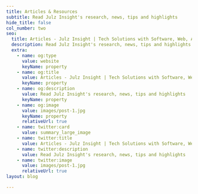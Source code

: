 ```yaml
---
title: Articles & Resources
subtitle: Read Julz Insight's research, news, tips and highlights
hide_title: false
col_number: two
seo:
  title: Articles - Julz Insight | Tech Solutions with Software, Web, AI, Cloud & Digital Transformation Expertise
  description: Read Julz Insight's research, news, tips and highlights
  extra:
    - name: og:type
      value: website
      keyName: property
    - name: og:title
      value: Articles - Julz Insight | Tech Solutions with Software, Web, AI, Cloud & Digital Transformation Expertise
      keyName: property
    - name: og:description
      value: Read Julz Insight's research, news, tips and highlights
      keyName: property
    - name: og:image
      value: images/post-1.jpg
      keyName: property
      relativeUrl: true
    - name: twitter:card
      value: summary_large_image
    - name: twitter:title
      value: Articles - Julz Insight | Tech Solutions with Software, Web, AI, Cloud & Digital Transformation Expertise
    - name: twitter:description
      value: Read Julz Insight's research, news, tips and highlights
    - name: twitter:image
      value: images/post-1.jpg
      relativeUrl: true
layout: blog

---
```

